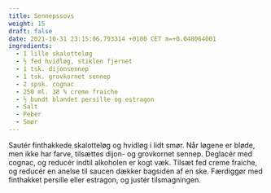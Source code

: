 ```yaml
---
title: Sennepssovs
weight: 15
draft: false
date: 2021-10-31 23:15:06.793314 +0100 CET m=+0.048064001
ingredients:
  - 1 lille skalotteløg
  - ½ fed hvidløg, stiklen fjernet
  - 1 tsk. dijonsennep
  - 1 tsk. grovkornet sennep
  - 2 spsk. cognac
  - 250 ml. 38 % creme fraiche
  - ½ bundt blandet persille og estragon
  - Salt
  - Peber
  - Smør
---
```




Sautér finthakkede skalotteløg og hvidløg i lidt smør. Når løgene er
bløde, men ikke har farve, tilsættes dijon- og grovkornet sennep.
Deglacér med cognac, og reducér indtil alkoholen er kogt væk. Tilsæt fed
creme fraiche, og reducér en anelse til saucen dækker bagsiden af en
ske. Færdiggør med finthakket persille eller estragon, og justér
tilsmagningen.

